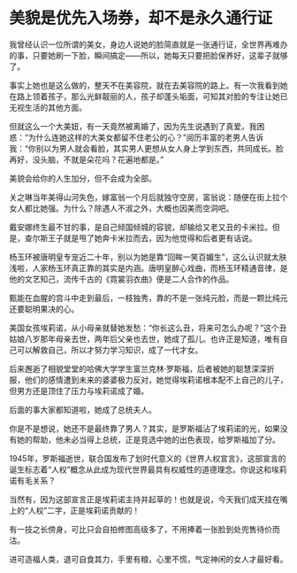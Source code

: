 # 美貌是优先入场券，却不是永久通行证

我曾经认识一位所谓的美女，身边人说她的脸简直就是一张通行证，全世界再难办的事，只要她刷一下脸，瞬间搞定——所以，她每天只要把脸保养好，这辈子就够了。 

事实上她也是这么做的，整天不在美容院，就在去美容院的路上。有一次我看到她在路上领着孩子，那么光鲜靓丽的人，孩子却蓬头垢面，可知其对脸的专注让她已无视生活的其他方面。 

但就这么一个大美妞，有一天竟然被离婚了，因为先生说遇到了真爱。我困惑：“为什么连她这样的大美女都留不住老公的心？”阅历丰富的老男人告诉我：“你别以为男人就会看脸，其实男人更想从女人身上学到东西，共同成长。脸再好，没头脑，不就是朵花吗？花遍地都是。” 

美貌会给你的人生加分，但不会成为全部。 

关之琳当年美得山河失色，嫁富翁一个月后就独守空房，富翁说：随便在街上拉个女人都比她强。为什么？除遇人不淑之外，大概也因美而空洞吧。 

戴安娜终生最不甘的事，是自己倾国倾城的容貌，却输给又老又丑的卡米拉。但是，查尔斯王子就是甩了她奔卡米拉而去，因为他觉得和后者更有话说。 

杨玉环被唐明皇专宠近二十年，别以为她是靠“回眸一笑百媚生”，这么认识就太肤浅啦，人家杨玉环真正靠的其实是内涵。唐明皇醉心戏曲，而杨玉环精通音律，是他的文艺知己，流传千古的《霓裳羽衣曲》便是二人合作的作品。 

甄能在血腥的宫斗中走到最后，一枝独秀，靠的不是一张纯元脸，而是一颗比纯元还要聪明果决的心。 

美国女孩埃莉诺，从小母亲就替她发愁：“你长这么丑，将来可怎么办呢？”这个丑姑娘八岁那年母亲去世，两年后父亲也去世，她成了孤儿。也许正是知道，唯有自己可以解救自己，所以才努力学习知识，成了一代才女。 

后来邂逅了相貌堂堂的哈佛大学学生富兰克林·罗斯福，后者被她的聪慧深深折服，他们的感情遭到未来的婆婆极力反对，她觉得埃莉诺根本配不上自己的儿子，但男方还是顶住了压力与埃莉诺成了婚。 

后面的事大家都知道啦，她成了总统夫人。 

你是不是想说，她还不是最终靠了男人？其实，是罗斯福沾了埃莉诺的光，如果没有她的帮助，他未必当得上总统，正是竞选中她的出色表现，给罗斯福加了分。 

1945年，罗斯福逝世，联合国发布了划时代意义的《世界人权宣言》，这部宣言的诞生标志着“人权”概念从此成为现代世界最具有权威性的道德理念。你说这和埃莉诺有毛关系？ 

当然有，因为这部宣言正是埃莉诺主持并起草的！也就是说，今天我们成天挂在嘴上的“人权”二字，正是埃莉诺贡献的！ 

有一技之长傍身，可比只会自拍修图高级多了，不用捧着一张脸到处兜售待价而沽。 

进可造福人类，退可自食其力，手里有粮，心里不慌，气定神闲的女人才最好看。